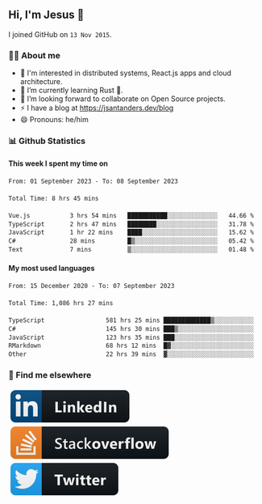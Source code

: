## Hi, I'm Jesus 👋

I joined GitHub on `13 Nov 2015`.

<!-- Talking about you -->

### 👨‍💻 About me

- 👦 I'm interested in distributed systems, React.js apps and cloud architecture.
- 🌱 I’m currently learning Rust 🦀.
- 👯 I’m looking forward to collaborate on Open Source projects.
- ⚡️ I have a blog at <https://jsantanders.dev/blog>
- 😄 Pronouns: he/him

### 📊 Github Statistics

#### This week I spent my time on

<!--START_SECTION:weekly-->

```txt
From: 01 September 2023 - To: 08 September 2023

Total Time: 8 hrs 45 mins

Vue.js           3 hrs 54 mins   ███████████░░░░░░░░░░░░░░   44.66 %
TypeScript       2 hrs 47 mins   ████████░░░░░░░░░░░░░░░░░   31.78 %
JavaScript       1 hr 22 mins    ████░░░░░░░░░░░░░░░░░░░░░   15.62 %
C#               28 mins         █▒░░░░░░░░░░░░░░░░░░░░░░░   05.42 %
Text             7 mins          ▒░░░░░░░░░░░░░░░░░░░░░░░░   01.48 %
```

<!--END_SECTION:weekly-->

#### My most used languages

<!--START_SECTION:alltime-->

```txt
From: 15 December 2020 - To: 07 September 2023

Total Time: 1,086 hrs 27 mins

TypeScript                 581 hrs 25 mins █████████████▒░░░░░░░░░░░   53.52 %
C#                         145 hrs 30 mins ███▒░░░░░░░░░░░░░░░░░░░░░   13.39 %
JavaScript                 123 hrs 35 mins ███░░░░░░░░░░░░░░░░░░░░░░   11.38 %
RMarkdown                  68 hrs 12 mins  █▓░░░░░░░░░░░░░░░░░░░░░░░   06.28 %
Other                      22 hrs 39 mins  ▓░░░░░░░░░░░░░░░░░░░░░░░░   02.09 %
```

<!--END_SECTION:alltime-->

### 📢 Find me elsewhere

<p>
  <a target="_blank" href="https://linkedin.com/in/jsantanders">
    <img src="https://github.com/jsantanders/jsantanders/blob/master/img/linkedin.svg" alt="LinkedIn" style="vertical-align:top; margin:4px">
  </a>
  
  <a target="_blank" href="https://stackoverflow.com/users/7318331/jesus-santander">
    <img src="https://github.com/jsantanders/jsantanders/blob/master/img/stackoverflow.svg" alt="StackOverflow" style="vertical-align:top; margin:4px">
  </a>
  
  <a target="_blank" href="http://twitter.com/jsantanders">
    <img src="https://github.com/jsantanders/jsantanders/blob/master/img/twitter.svg" alt="Twitter" style="vertical-align:top; margin:4px">
  </a>
</p>
